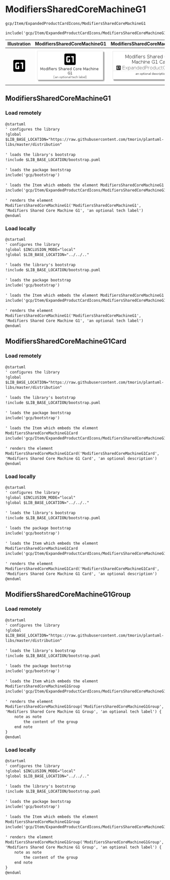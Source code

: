 # ModifiersSharedCoreMachineG1


```text
gcp/Item/ExpandedProductCardIcons/ModifiersSharedCoreMachineG1
```

```text
include('gcp/Item/ExpandedProductCardIcons/ModifiersSharedCoreMachineG1')
```



| Illustration | ModifiersSharedCoreMachineG1 | ModifiersSharedCoreMachineG1Card | ModifiersSharedCoreMachineG1Group |
| :---: | :---: | :---: | :---: |
| ![illustration for Illustration](../../../gcp/Item/ExpandedProductCardIcons/ModifiersSharedCoreMachineG1.png) | ![illustration for ModifiersSharedCoreMachineG1](../../../gcp/Item/ExpandedProductCardIcons/ModifiersSharedCoreMachineG1.Local.png) | ![illustration for ModifiersSharedCoreMachineG1Card](../../../gcp/Item/ExpandedProductCardIcons/ModifiersSharedCoreMachineG1Card.Local.png) | ![illustration for ModifiersSharedCoreMachineG1Group](../../../gcp/Item/ExpandedProductCardIcons/ModifiersSharedCoreMachineG1Group.Local.png) |




## ModifiersSharedCoreMachineG1

### Load remotely
```plantuml
@startuml
' configures the library
!global $LIB_BASE_LOCATION="https://raw.githubusercontent.com/tmorin/plantuml-libs/master/distribution"

' loads the library's bootstrap
!include $LIB_BASE_LOCATION/bootstrap.puml

' loads the package bootstrap
include('gcp/bootstrap')

' loads the Item which embeds the element ModifiersSharedCoreMachineG1
include('gcp/Item/ExpandedProductCardIcons/ModifiersSharedCoreMachineG1')

' renders the element
ModifiersSharedCoreMachineG1('ModifiersSharedCoreMachineG1', 'Modifiers Shared Core Machine G1', 'an optional tech label')
@enduml
```

### Load locally
```plantuml
@startuml
' configures the library
!global $INCLUSION_MODE="local"
!global $LIB_BASE_LOCATION="../../.."

' loads the library's bootstrap
!include $LIB_BASE_LOCATION/bootstrap.puml

' loads the package bootstrap
include('gcp/bootstrap')

' loads the Item which embeds the element ModifiersSharedCoreMachineG1
include('gcp/Item/ExpandedProductCardIcons/ModifiersSharedCoreMachineG1')

' renders the element
ModifiersSharedCoreMachineG1('ModifiersSharedCoreMachineG1', 'Modifiers Shared Core Machine G1', 'an optional tech label')
@enduml
```

## ModifiersSharedCoreMachineG1Card

### Load remotely
```plantuml
@startuml
' configures the library
!global $LIB_BASE_LOCATION="https://raw.githubusercontent.com/tmorin/plantuml-libs/master/distribution"

' loads the library's bootstrap
!include $LIB_BASE_LOCATION/bootstrap.puml

' loads the package bootstrap
include('gcp/bootstrap')

' loads the Item which embeds the element ModifiersSharedCoreMachineG1Card
include('gcp/Item/ExpandedProductCardIcons/ModifiersSharedCoreMachineG1')

' renders the element
ModifiersSharedCoreMachineG1Card('ModifiersSharedCoreMachineG1Card', 'Modifiers Shared Core Machine G1 Card', 'an optional description')
@enduml
```

### Load locally
```plantuml
@startuml
' configures the library
!global $INCLUSION_MODE="local"
!global $LIB_BASE_LOCATION="../../.."

' loads the library's bootstrap
!include $LIB_BASE_LOCATION/bootstrap.puml

' loads the package bootstrap
include('gcp/bootstrap')

' loads the Item which embeds the element ModifiersSharedCoreMachineG1Card
include('gcp/Item/ExpandedProductCardIcons/ModifiersSharedCoreMachineG1')

' renders the element
ModifiersSharedCoreMachineG1Card('ModifiersSharedCoreMachineG1Card', 'Modifiers Shared Core Machine G1 Card', 'an optional description')
@enduml
```

## ModifiersSharedCoreMachineG1Group

### Load remotely
```plantuml
@startuml
' configures the library
!global $LIB_BASE_LOCATION="https://raw.githubusercontent.com/tmorin/plantuml-libs/master/distribution"

' loads the library's bootstrap
!include $LIB_BASE_LOCATION/bootstrap.puml

' loads the package bootstrap
include('gcp/bootstrap')

' loads the Item which embeds the element ModifiersSharedCoreMachineG1Group
include('gcp/Item/ExpandedProductCardIcons/ModifiersSharedCoreMachineG1')

' renders the element
ModifiersSharedCoreMachineG1Group('ModifiersSharedCoreMachineG1Group', 'Modifiers Shared Core Machine G1 Group', 'an optional tech label') {
    note as note
        the content of the group
    end note
}
@enduml
```

### Load locally
```plantuml
@startuml
' configures the library
!global $INCLUSION_MODE="local"
!global $LIB_BASE_LOCATION="../../.."

' loads the library's bootstrap
!include $LIB_BASE_LOCATION/bootstrap.puml

' loads the package bootstrap
include('gcp/bootstrap')

' loads the Item which embeds the element ModifiersSharedCoreMachineG1Group
include('gcp/Item/ExpandedProductCardIcons/ModifiersSharedCoreMachineG1')

' renders the element
ModifiersSharedCoreMachineG1Group('ModifiersSharedCoreMachineG1Group', 'Modifiers Shared Core Machine G1 Group', 'an optional tech label') {
    note as note
        the content of the group
    end note
}
@enduml
```

